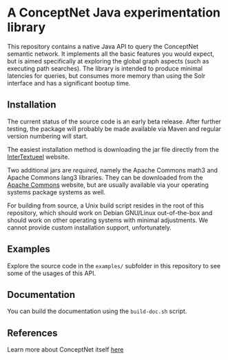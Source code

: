 # A ConceptNet Java experimentation library

This repository contains a native Java API to query the ConceptNet semantic network. It implements all the basic features you would expect,
but is aimed specifically at exploring the global graph aspects (such as executing path searches). The library is intended to produce
minimal latencies for queries, but consumes more memory than using the Solr interface and has a significant bootup time.

## Installation

The current status of the source code is an early beta release. After further testing, the package will probably be made available via Maven
and regular version numbering will start.

The easiest installation method is downloading the jar file directly from the [InterTextueel](https://intertextueel.net/modeling-common-sense-with-conceptnet/) website.

Two additional jars are *required*, namely the Apache Commons math3 and Apache Commons lang3 libraries.
They can be downloaded from the [Apache Commons](https://commons.apache.org/) website,
but are usually available via your operating systems package systems as well.

For building from source, a Unix build script resides in the root of this repository, which should work on Debian GNU/Linux out-of-the-box
and should work on other operating systems with minimal adjustments. We cannot provide custom installation support, unfortunately.

## Examples

Explore the source code in the `examples/` subfolder in this repository to see some of the usages of this API.

## Documentation

You can build the documentation using the `build-doc.sh` script.

## References

Learn more about ConceptNet itself [here](http://conceptnet.io/)

